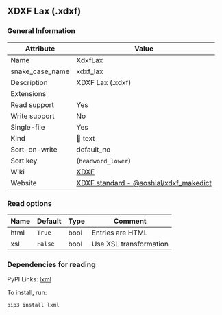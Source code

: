 XDXF Lax (.xdxf)
----------------

### General Information

| Attribute       | Value                                                                                                          |
|-----------------|----------------------------------------------------------------------------------------------------------------|
| Name            | XdxfLax                                                                                                        |
| snake_case_name | xdxf_lax                                                                                                       |
| Description     | XDXF Lax (.xdxf)                                                                                               |
| Extensions      |                                                                                                                |
| Read support    | Yes                                                                                                            |
| Write support   | No                                                                                                             |
| Single-file     | Yes                                                                                                            |
| Kind            | 📝 text                                                                                                        |
| Sort-on-write   | default_no                                                                                                     |
| Sort key        | \(`headword_lower`\)                                                                                           |
| Wiki            | [XDXF](https://en.wikipedia.org/wiki/XDXF)                                                                     |
| Website         | [XDXF standard - @soshial/xdxf_makedict](https://github.com/soshial/xdxf_makedict/tree/master/format_standard) |

### Read options

| Name | Default | Type | Comment                |
|------|---------|------|------------------------|
| html | `True`  | bool | Entries are HTML       |
| xsl  | `False` | bool | Use XSL transformation |

### Dependencies for reading

PyPI Links: [lxml](https://pypi.org/project/lxml)

To install, run:

```sh
pip3 install lxml
```
